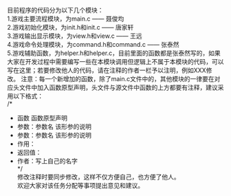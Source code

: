 ﻿目前程序的代码分为以下几个模块：  
1.游戏主要流程模块，为main.c —— 聂俊均  
2.游戏初始化模块，为init.h和init.c —— 唐家轩  
3.游戏输出显示模块，为view.h和view.c —— 王远  
4.游戏命令处理模块，为command.h和command.c —— 张泰然  
5.游戏辅助函数，为helper.h和helper.c，目前里面的函数都是张泰然写的，如果大家在开发过程中需要编写一些在本模块调用但逻辑上不属于本模块的代码，可以写在这里；若要修改他人的代码，请在注释的作者一栏予以注明，例如XXX修改。
注意：每一个新增加的函数，除了main.c文件中的，其他模块的一律要在对应头文件中加入函数原型声明，头文件与源文件中函数的上方都要有注释，建议采用以下格式：  
/*  
* 函数 函数原型声明  
* 参数：参数名 该形参的说明  
* 参数：参数名 该形参的说明  
* 作用：  
* 返回值：  
* 作者：写上自己的名字  
*/  
修改注释时要同步修改，这样不仅方便自己，也方便了他人。  
欢迎大家对该任务分配等事项提出意见和建议。  